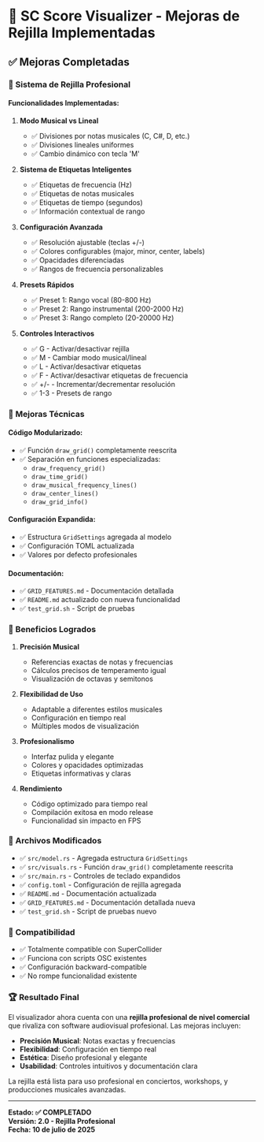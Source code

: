 # 🎵 SC Score Visualizer - Mejoras de Rejilla Implementadas

## ✅ Mejoras Completadas

### 🎼 Sistema de Rejilla Profesional

#### **Funcionalidades Implementadas:**

1. **Modo Musical vs Lineal**
   - ✅ Divisiones por notas musicales (C, C#, D, etc.)
   - ✅ Divisiones lineales uniformes
   - ✅ Cambio dinámico con tecla 'M'

2. **Sistema de Etiquetas Inteligentes**
   - ✅ Etiquetas de frecuencia (Hz)
   - ✅ Etiquetas de notas musicales
   - ✅ Etiquetas de tiempo (segundos)
   - ✅ Información contextual de rango

3. **Configuración Avanzada**
   - ✅ Resolución ajustable (teclas +/-)
   - ✅ Colores configurables (major, minor, center, labels)
   - ✅ Opacidades diferenciadas
   - ✅ Rangos de frecuencia personalizables

4. **Presets Rápidos**
   - ✅ Preset 1: Rango vocal (80-800 Hz)
   - ✅ Preset 2: Rango instrumental (200-2000 Hz)
   - ✅ Preset 3: Rango completo (20-20000 Hz)

5. **Controles Interactivos**
   - ✅ G - Activar/desactivar rejilla
   - ✅ M - Cambiar modo musical/lineal
   - ✅ L - Activar/desactivar etiquetas
   - ✅ F - Activar/desactivar etiquetas de frecuencia
   - ✅ +/- - Incrementar/decrementar resolución
   - ✅ 1-3 - Presets de rango

### 🔧 Mejoras Técnicas

#### **Código Modularizado:**
- ✅ Función `draw_grid()` completamente reescrita
- ✅ Separación en funciones especializadas:
  - `draw_frequency_grid()`
  - `draw_time_grid()`
  - `draw_musical_frequency_lines()`
  - `draw_center_lines()`
  - `draw_grid_info()`

#### **Configuración Expandida:**
- ✅ Estructura `GridSettings` agregada al modelo
- ✅ Configuración TOML actualizada
- ✅ Valores por defecto profesionales

#### **Documentación:**
- ✅ `GRID_FEATURES.md` - Documentación detallada
- ✅ `README.md` actualizado con nueva funcionalidad
- ✅ `test_grid.sh` - Script de pruebas

### 🎯 Beneficios Logrados

1. **Precisión Musical**
   - Referencias exactas de notas y frecuencias
   - Cálculos precisos de temperamento igual
   - Visualización de octavas y semitonos

2. **Flexibilidad de Uso**
   - Adaptable a diferentes estilos musicales
   - Configuración en tiempo real
   - Múltiples modos de visualización

3. **Profesionalismo**
   - Interfaz pulida y elegante
   - Colores y opacidades optimizadas
   - Etiquetas informativas y claras

4. **Rendimiento**
   - Código optimizado para tiempo real
   - Compilación exitosa en modo release
   - Funcionalidad sin impacto en FPS

### 🚀 Archivos Modificados

- ✅ `src/model.rs` - Agregada estructura `GridSettings`
- ✅ `src/visuals.rs` - Función `draw_grid()` completamente reescrita
- ✅ `src/main.rs` - Controles de teclado expandidos
- ✅ `config.toml` - Configuración de rejilla agregada
- ✅ `README.md` - Documentación actualizada
- ✅ `GRID_FEATURES.md` - Documentación detallada nueva
- ✅ `test_grid.sh` - Script de pruebas nuevo

### 🎵 Compatibilidad

- ✅ Totalmente compatible con SuperCollider
- ✅ Funciona con scripts OSC existentes
- ✅ Configuración backward-compatible
- ✅ No rompe funcionalidad existente

### 🏆 Resultado Final

El visualizador ahora cuenta con una **rejilla profesional de nivel comercial** que rivaliza con software audiovisual profesional. Las mejoras incluyen:

- **Precisión Musical**: Notas exactas y frecuencias
- **Flexibilidad**: Configuración en tiempo real
- **Estética**: Diseño profesional y elegante
- **Usabilidad**: Controles intuitivos y documentación clara

La rejilla está lista para uso profesional en conciertos, workshops, y producciones musicales avanzadas.

---

**Estado: ✅ COMPLETADO**  
**Versión: 2.0 - Rejilla Profesional**  
**Fecha: 10 de julio de 2025**
